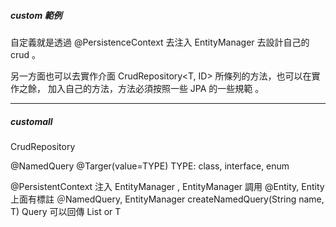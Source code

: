 
##### custom 範例

自定義就是透過 @PersistenceContext 去注入 EntityManager 去設計自己的 
crud 。

另一方面也可以去實作介面  CrudRepository<T, ID>  所條列的方法，也可以在實作之餘，
加入自己的方法，方法必須按照一些 JPA 的一些規範 。



---

##### customall


CrudRepository

@NamedQuery 
@Targer(value=TYPE)
TYPE: class, interface, enum

@PersistentContext 注入 EntityManager , 
EntityManager 調用 @Entity, 
Entity 上面有標註 ＠NamedQuery, 
EntityManager createNamedQuery(String name, T)
Query 可以回傳 List<T> or T
